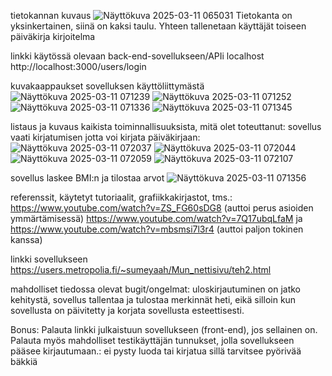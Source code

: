 tietokannan kuvaus
![Näyttökuva 2025-03-11 065031](https://github.com/user-attachments/assets/9043eb0b-7755-416d-bed9-46a513b652d0)
Tietokanta on yksinkertainen, siinä on kaksi taulu. Yhteen tallenetaan käyttäjät toiseen päiväkirja kirjoitelma

linkki käytössä olevaan back-end-sovellukseen/APIi localhost http://localhost:3000/users/login

kuvakaappaukset sovelluksen käyttöliittymästä
![Näyttökuva 2025-03-11 071239](https://github.com/user-attachments/assets/9010fafc-2259-4612-b01b-53651b83b8eb)
![Näyttökuva 2025-03-11 071252](https://github.com/user-attachments/assets/aa341439-db38-4418-9526-cfd5b5a642aa)
![Näyttökuva 2025-03-11 071336](https://github.com/user-attachments/assets/8b2f336b-7426-4a5e-84cf-ec69999efba3)
![Näyttökuva 2025-03-11 071345](https://github.com/user-attachments/assets/63e03ac4-b437-48bc-a17d-fc7279c4dc36)

listaus ja kuvaus kaikista toiminnallisuuksista, mitä olet toteuttanut:
sovellus vaati kirjatumisen jotta voi kirjata päiväkirjaan:
![Näyttökuva 2025-03-11 072037](https://github.com/user-attachments/assets/aaf24992-9dba-4b18-ba1e-2d69a5e7380e)
![Näyttökuva 2025-03-11 072044](https://github.com/user-attachments/assets/bd012b48-7933-4d5b-bf67-4fa3eba345aa)
![Näyttökuva 2025-03-11 072059](https://github.com/user-attachments/assets/0cd5d434-21a9-4b00-9b0b-28ce56517f70)
![Näyttökuva 2025-03-11 072107](https://github.com/user-attachments/assets/35d3ee5b-7013-4b93-85f1-698139793c11)

sovellus laskee BMI:n ja tilostaa arvot
![Näyttökuva 2025-03-11 071356](https://github.com/user-attachments/assets/7c79d448-753a-47fb-8d65-cf1ece0ae47c)


referenssit, käytetyt tutoriaalit, grafiikkakirjastot, tms.:
https://www.youtube.com/watch?v=ZS_FG60sDG8 (auttoi perus asioiden ymmärtämisessä)
https://www.youtube.com/watch?v=7Q17ubqLfaM ja https://www.youtube.com/watch?v=mbsmsi7l3r4 (auttoi paljon tokinen kanssa)


linkki sovellukseen https://users.metropolia.fi/~sumeyaah/Mun_nettisivu/teh2.html

mahdolliset tiedossa olevat bugit/ongelmat:
uloskirjautuminen on jatko kehitystä, sovellus tallentaa ja tulostaa merkinnät heti, eikä silloin kun sovellusta on päivitetty ja korjata sovellusta esteettisesti.

Bonus: Palauta linkki julkaistuun sovellukseen (front-end), jos sellainen on. Palauta myös mahdolliset testikäyttäjän tunnukset, jolla sovellukseen pääsee kirjautumaan.:
ei pysty luoda tai kirjatua sillä tarvitsee pyörivää bäkkiä











